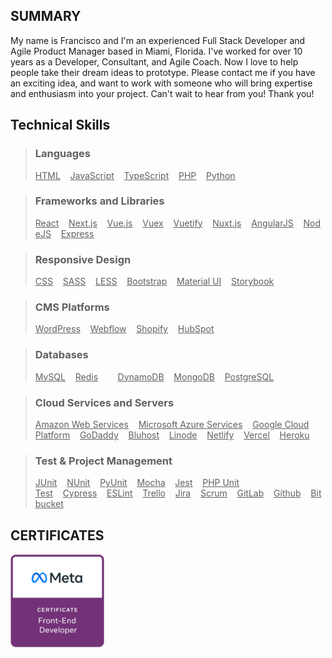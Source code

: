 ## SUMMARY
My name is Francisco and I'm an experienced Full Stack Developer and Agile Product Manager based in Miami, Florida. I've worked for over 10 years as a Developer, Consultant, and Agile Coach. Now I love to help people take their dream ideas to prototype. Please contact me if you have an exciting idea, and want to work with someone who will bring expertise and enthusiasm into your project. Can't wait to hear from you! Thank you!

## Technical Skills

> ### Languages
> <u>HTML</u>&nbsp;&nbsp;&nbsp;&nbsp;<u>JavaScript</u>&nbsp;&nbsp;&nbsp;&nbsp;<u>TypeScript</u>&nbsp;&nbsp;&nbsp;&nbsp;<u>PHP</u>&nbsp;&nbsp;&nbsp;&nbsp;<u>Python</u>

> ### Frameworks and Libraries
> <u>React</u>&nbsp;&nbsp;&nbsp;&nbsp;<u>Next.js</u>&nbsp;&nbsp;&nbsp;&nbsp;<u>Vue.js</u>&nbsp;&nbsp;&nbsp;&nbsp;<u>Vuex</u>&nbsp;&nbsp;&nbsp;&nbsp;<u>Vuetify</u>&nbsp;&nbsp;&nbsp;&nbsp;<u>Nuxt.js</u>&nbsp;&nbsp;&nbsp;&nbsp;<u>AngularJS</u>&nbsp;&nbsp;&nbsp;&nbsp;<u>NodeJS</u>&nbsp;&nbsp;&nbsp;&nbsp;<u>Express</u>

> ### Responsive Design
> <u>CSS</u>&nbsp;&nbsp;&nbsp;&nbsp;<u>SASS</u>&nbsp;&nbsp;&nbsp;&nbsp;<u>LESS</u>&nbsp;&nbsp;&nbsp;&nbsp;<u>Bootstrap</u>&nbsp;&nbsp;&nbsp;&nbsp;<u>Material UI</u>&nbsp;&nbsp;&nbsp;&nbsp;<u>Storybook</u>

> ### CMS Platforms
> <u>WordPress</u>&nbsp;&nbsp;&nbsp;&nbsp;<u>Webflow</u>&nbsp;&nbsp;&nbsp;&nbsp;<u>Shopify</u>&nbsp;&nbsp;&nbsp;&nbsp;<u>HubSpot</u>

> ### Databases
> <u>MySQL</u>&nbsp;&nbsp;&nbsp;&nbsp;<u>Redis</u>&nbsp;&nbsp;&nbsp;&nbsp;<u></u>&nbsp;&nbsp;&nbsp;&nbsp;<u>DynamoDB</u>&nbsp;&nbsp;&nbsp;&nbsp;<u>MongoDB</u>&nbsp;&nbsp;&nbsp;&nbsp;<u>PostgreSQL</u>

> ### Cloud Services and Servers
> <u>Amazon Web Services</u>&nbsp;&nbsp;&nbsp;&nbsp;<u>Microsoft Azure Services</u>&nbsp;&nbsp;&nbsp;&nbsp;<u>Google Cloud Platform</u>&nbsp;&nbsp;&nbsp;&nbsp;<u>GoDaddy</u>&nbsp;&nbsp;&nbsp;&nbsp;<u>Bluhost</u>&nbsp;&nbsp;&nbsp;&nbsp;<u>Linode</u>&nbsp;&nbsp;&nbsp;&nbsp;<u>Netlify</u>&nbsp;&nbsp;&nbsp;&nbsp;<u>Vercel</u>&nbsp;&nbsp;&nbsp;&nbsp;<u>Heroku</u>&nbsp;&nbsp;&nbsp;&nbsp;

> ### Test & Project Management
> <u>JUnit</u>&nbsp;&nbsp;&nbsp;&nbsp;<u>NUnit</u>&nbsp;&nbsp;&nbsp;&nbsp;<u>PyUnit</u>&nbsp;&nbsp;&nbsp;&nbsp;<u>Mocha</u>&nbsp;&nbsp;&nbsp;&nbsp;<u>Jest</u>&nbsp;&nbsp;&nbsp;&nbsp;<u>PHP Unit Test</u>&nbsp;&nbsp;&nbsp;&nbsp;<u>Cypress</u>&nbsp;&nbsp;&nbsp;&nbsp;<u>ESLint</u>&nbsp;&nbsp;&nbsp;&nbsp;<u>Trello</u>&nbsp;&nbsp;&nbsp;&nbsp;<u>Jira</u>&nbsp;&nbsp;&nbsp;&nbsp;<u>Scrum</u>&nbsp;&nbsp;&nbsp;&nbsp;<u>GitLab</u>&nbsp;&nbsp;&nbsp;&nbsp;<u>Github</u>&nbsp;&nbsp;&nbsp;&nbsp;<u>Bitbucket</u>


## CERTIFICATES
<a href="https://www.credly.com/badges/2ab86e77-5419-4c68-bf06-fc518e12fb57/public_url" target="__blank"><img  src="https://github.com/fuster-dc/fuster-dc/blob/fb2c5e9becb643e853943f9bc1cc896872f64db6/meta-frontend-developer-certificate.png"  width="150"  alt="META_Frontend_Developer_Certificate">
</a>